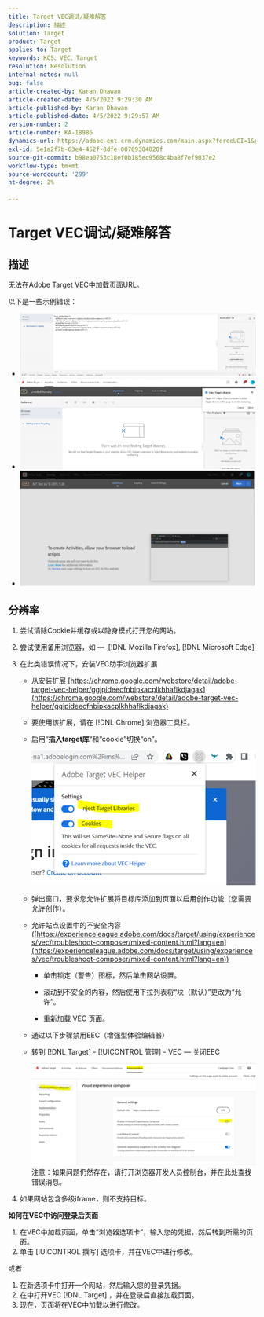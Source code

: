```yaml
---
title: Target VEC调试/疑难解答
description: 描述
solution: Target
product: Target
applies-to: Target
keywords: KCS、VEC、Target
resolution: Resolution
internal-notes: null
bug: false
article-created-by: Karan Dhawan
article-created-date: 4/5/2022 9:29:30 AM
article-published-by: Karan Dhawan
article-published-date: 4/5/2022 9:29:57 AM
version-number: 2
article-number: KA-18986
dynamics-url: https://adobe-ent.crm.dynamics.com/main.aspx?forceUCI=1&pagetype=entityrecord&etn=knowledgearticle&id=ec1691de-c2b4-ec11-983f-000d3a5d0d73
exl-id: 5e1a2f7b-63e4-452f-8dfe-00709304020f
source-git-commit: b98ea0753c18ef0b185ec9568c4ba8f7ef9037e2
workflow-type: tm+mt
source-wordcount: '299'
ht-degree: 2%

---
```


# Target VEC调试/疑难解答

## 描述

无法在Adobe Target VEC中加载页面URL。

以下是一些示例错误：

- ![](assets/___f81691de-c2b4-ec11-983f-000d3a5d0d73___.png)
- ![](assets/___071791de-c2b4-ec11-983f-000d3a5d0d73___.png)
- ![](assets/___0a1791de-c2b4-ec11-983f-000d3a5d0d73___.png)

## 分辨率

1. 尝试清除Cookie并缓存或以隐身模式打开您的网站。 

1. 尝试使用备用浏览器，如 —  [!DNL Mozilla Firefox], [!DNL Microsoft Edge]

1. 在此类错误情况下，安装VEC助手浏览器扩展

   - 从安装扩展 [https://chrome.google.com/webstore/detail/adobe-target-vec-helper/ggjpideecfnbipkacplkhhaflkdjagak](https://chrome.google.com/webstore/detail/adobe-target-vec-helper/ggjpideecfnbipkacplkhhaflkdjagak)

   - 要使用该扩展，请在 [!DNL Chrome] 浏览器工具栏。 

   - 启用“**插入target库**“和“cookie”切换“on”。

      ![](assets/92bf52bf-21ab-ec11-983f-000d3a349523.png)

   - 弹出窗口，要求您允许扩展将目标库添加到页面以启用创作功能（您需要允许创作）。

   - 允许站点设置中的不安全内容([https://experienceleague.adobe.com/docs/target/using/experiences/vec/troubleshoot-composer/mixed-content.html?lang=en](https://experienceleague.adobe.com/docs/target/using/experiences/vec/troubleshoot-composer/mixed-content.html?lang=en))

      - 单击锁定（警告）图标，然后单击网站设置。

      - 滚动到不安全的内容，然后使用下拉列表将“块（默认）”更改为“允许”。

      - 重新加载 VEC 页面。
   - 通过以下步骤禁用EEC（增强型体验编辑器）

   - 转到 [!DNL Target] - [!UICONTROL 管理] - VEC — 关闭EEC

      ![](assets/90fdfd56-26ab-ec11-983f-000d3a349523.png)
   注意：如果问题仍然存在，请打开浏览器开发人员控制台，并在此处查找错误消息。

1. 如果网站包含多级iframe，则不支持目标。 

**如何在VEC中访问登录后页面**

1. 在VEC中加载页面，单击“浏览器选项卡”，输入您的凭据，然后转到所需的页面。 
1. 单击 [!UICONTROL 撰写] 选项卡，并在VEC中进行修改。 

或者

1. 在新选项卡中打开一个网站，然后输入您的登录凭据。
1. 在中打开VEC [!DNL Target] ，并在登录后直接加载页面。 
1. 现在，页面将在VEC中加载以进行修改。
